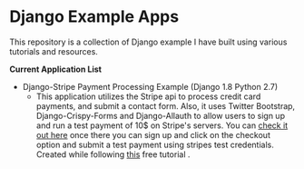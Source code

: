 # **Django Example Apps**
This repository is a collection of Django example I have built using various tutorials and resources. <BR>

**Current Application List**
* Django-Stripe Payment Processing Example (Django 1.8 Python 2.7)  <BR>
     * This application utilizes the Stripe api to process credit card payments, and submit a contact form. Also, it uses Twitter Bootstrap,  Django-Crispy-Forms and Django-Allauth to allow users to sign up and run a test payment of 10$ on Stripe's servers. You can [check it out here](https://jonsonesen.pythonanywhere.com "django-example") once there you can sign up and click on the checkout option and submit a test payment using stripes test credentials. Created while following [this](https://www.udemy.com/learn-django-code-accept-payments-with-stripe/#/ "django-example") free tutorial .



